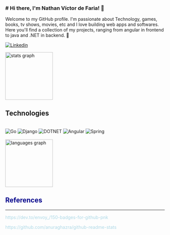 ### # Hi there, I'm Nathan Víctor de Faria! 👋

Welcome to my GitHub profile. I'm passionate about Technology, games, books, tv shows, movies, etc and I love building web apps and softwares. Here you'll find a collection of my projects, ranging from angular in frontend to java and .NET in backend. 👋

[![Linkedin](https://img.shields.io/badge/LinkedIn-0077B5?style=for-the-badge&logo=linkedin&logoColor=white)](https://www.linkedin.com/in/nathan-faria-2061b8201/)

<div>
  <img src="https://github-readme-stats.vercel.app/api?hide_title=false&locale=pt-br&hide_rank=false&show_icons=true&include_all_commits=true&count_private=true&disable_animations=false&theme=radical&hide_border=false&username=ichbinnichts" height="150" alt="stats graph"  />
  <br>
</div>

## Technologies
<div style="display: inline_block"></br/>

  <img align="center" alt="Go" src="https://img.shields.io/badge/Go-00ADD8?style=for-the-badge&logo=go&logoColor=white"/>
  <img align="center" alt="Django" src="https://img.shields.io/badge/Django-092E20?style=for-the-badge&logo=django&logoColor=white"/>
  <img align="center" alt="DOTNET" src="https://img.shields.io/badge/.NET-5C2D91?style=for-the-badge&logo=.net&logoColor=white" />
  <img align="center" alt="Angular" src="https://img.shields.io/badge/Angular-DD0031?style=for-the-badge&logo=angular&logoColor=white" />
  <img align="center" alt="Spring" src="https://img.shields.io/badge/Spring-6DB33F?style=for-the-badge&logo=spring&logoColor=white" />

</div>

<br/>

<img src="https://github-readme-stats.vercel.app/api/top-langs?hide_title=false&locale=pt-br&layout=compact&card_width=320&langs_count=5&theme=radical&hide_border=false&username=ichbinnichts" height="150" alt="languages graph"  />
</div>

<br/>
<div style="">
<h2 style="color: darkblue">References</h2>
<hr>
<p style="color: lightblue">https://dev.to/envoy_/150-badges-for-github-pnk<p>

<p style="color: lightblue">https://github.com/anuraghazra/github-readme-stats</p>
</div>
